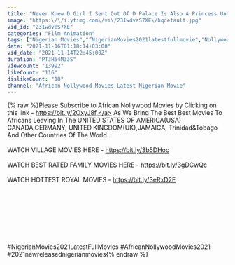 ```yaml
---
title: "Never Knew D Girl I Sent Out Of D Palace Is Also A Princess Until She Returned With Her Mom-Nigerian"
image: "https:\/\/i.ytimg.com\/vi\/231wdveS7XE\/hqdefault.jpg"
vid_id: "231wdveS7XE"
categories: "Film-Animation"
tags: ["Nigerian Movies","”NigerianMovies2021latestfullmovie","Nollywood Movies"]
date: "2021-11-16T01:18:14+03:00"
vid_date: "2021-11-14T22:45:00Z"
duration: "PT3H54M33S"
viewcount: "13992"
likeCount: "116"
dislikeCount: "18"
channel: "African Nollywood Movies Latest Nigerian Movie"
---
```

{% raw %}Please Subscribe to African Nollywood Movies by Clicking on this link - <a rel="nofollow" target="blank" href="https://bit.ly/2OxyJ8f,">https://bit.ly/2OxyJ8f,</a>  As We Bring The Best Best Movies To Africans Leaving In The UNITED STATES OF AMERICA(USA) CANADA,GERMANY, UNITED KINGDOM(UK),JAMAICA, Trinidad&amp;Tobago And Other Countries Of The World.<br /><br />WATCH VILLAGE MOVIES HERE - <a rel="nofollow" target="blank" href="https://bit.ly/3b5DHoc">https://bit.ly/3b5DHoc</a><br /><br />WATCH BEST RATED FAMILY MOVIES HERE - <a rel="nofollow" target="blank" href="https://bit.ly/3gDCwQc">https://bit.ly/3gDCwQc</a><br /><br />WATCH HOTTEST ROYAL MOVIES - <a rel="nofollow" target="blank" href="https://bit.ly/3eRxD2F">https://bit.ly/3eRxD2F</a><br /><br /><br /><br /><br /><br /><br /><br /><br />#NigerianMovies2021LatestFullMovies #AfricanNollywoodMovies2021 #2021newreleasednigerianmovies{% endraw %}
